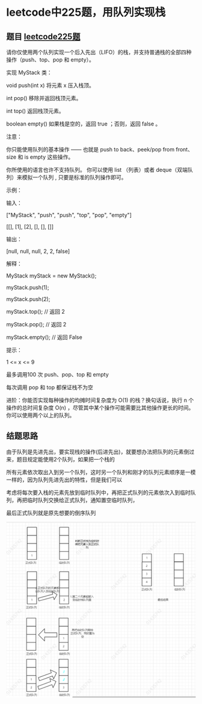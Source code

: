 # leetcode中225题，用队列实现栈

## 题目 [leetcode225题](https://leetcode-cn.com/problems/implement-stack-using-queues/)

请你仅使用两个队列实现一个后入先出（LIFO）的栈，并支持普通栈的全部四种操作（push、top、pop 和 empty）。

实现 MyStack 类：

void push(int x) 将元素 x 压入栈顶。

int pop() 移除并返回栈顶元素。

int top() 返回栈顶元素。

boolean empty() 如果栈是空的，返回 true ；否则，返回 false 。


注意：

你只能使用队列的基本操作 —— 也就是 push to back、peek/pop from front、size 和 is empty 这些操作。

你所使用的语言也许不支持队列。 你可以使用 list （列表）或者 deque（双端队列）来模拟一个队列 , 只要是标准的队列操作即可。


示例：

输入：

["MyStack", "push", "push", "top", "pop", "empty"]

[[], [1], [2], [], [], []]

输出：

[null, null, null, 2, 2, false]

解释：

MyStack myStack = new MyStack();

myStack.push(1);

myStack.push(2);

myStack.top(); // 返回 2

myStack.pop(); // 返回 2

myStack.empty(); // 返回 False


提示：

1 <= x <= 9

最多调用100 次 push、pop、top 和 empty

每次调用 pop 和 top 都保证栈不为空

进阶：你能否实现每种操作的均摊时间复杂度为 O(1) 的栈？换句话说，执行 n 个操作的总时间复杂度 O(n) ，尽管其中某个操作可能需要比其他操作更长的时间。你可以使用两个以上的队列。


## 结题思路

由于队列是先进先出，要实现栈的操作(后进先出)，就要想办法把队列的元素倒过来，题目规定能使用2个队列，如果把一个栈的

所有元素依次取出入到另一个队列，这时另一个队列和刚才的队列元素顺序是一模一样的，因为队列先进先出的特性，但是我们可以

考虑将每次要入栈的元素先放到临时队列中，再把正式队列的元素依次入到临时队列，再把临时队列交换给正式队列，通知置空临时队列，

最后正式队列就是原先想要的倒序队列

![img.png](/src/test/java/leetcode225/img.png)


   
